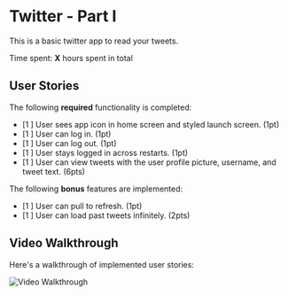 # Twitter - Part I

This is a basic twitter app to read your tweets.

Time spent: **X** hours spent in total

## User Stories

The following **required** functionality is completed:

- [1 ] User sees app icon in home screen and styled launch screen. (1pt)
- [1 ] User can log in. (1pt)
- [1 ] User can log out. (1pt)
- [1 ] User stays logged in across restarts. (1pt)
- [1 ] User can view tweets with the user profile picture, username, and tweet text. (6pts)

The following **bonus** features are implemented:

- [1 ] User can pull to refresh. (1pt)
- [1 ] User can load past tweets infinitely. (2pts)

## Video Walkthrough

Here's a walkthrough of implemented user stories:

<img src='http://g.recordit.co/Bm9eqmaodj.gif' title='Video Walkthrough' width='' alt='Video Walkthrough' />
